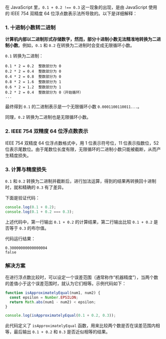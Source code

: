 在 JavaScript 里，`0.1 + 0.2 !== 0.3` 这一现象的出现，是由 JavaScript 使用的 IEEE 754 双精度 64 位浮点数表示法所导致的。以下是详细解释：

### 1. 十进制小数转二进制

**计算机内部以二进制形式存储数字，然而，部分十进制小数无法精准地转换为二进制小数**。例如，`0.1` 和 `0.2` 在转换为二进制时会变成无限循环小数。

`0.1` 转换为二进制：

```plaintext
0.1 * 2 = 0.2  整数部分为 0
0.2 * 2 = 0.4  整数部分为 0
0.4 * 2 = 0.8  整数部分为 0
0.8 * 2 = 1.6  整数部分为 1
0.6 * 2 = 1.2  整数部分为 1
0.2 * 2 = 0.4  整数部分为 0（开始循环）
...
```

最终得到 `0.1` 的二进制表示是一个无限循环小数 `0.0001100110011...`。

同理，`0.2` 转换为二进制也是无限循环小数。

### 2. IEEE 754 双精度 64 位浮点数表示

IEEE 754 双精度 64 位浮点数格式中，用 1 位表示符号位，11 位表示指数位，52 位表示尾数位。由于尾数位长度有限，无限循环的二进制小数只能被截断，从而产生精度损失。

### 3. 计算与精度损失

`0.1` 和 `0.2` 转换为二进制并截断后，进行加法运算，得到的结果再转换回十进制时，就和精确的 `0.3` 有了差异。

下面是验证代码：

```javascript
console.log(0.1 + 0.2);
console.log(0.1 + 0.2 === 0.3);
```

上述代码中，第一行输出 `0.1 + 0.2` 的计算结果，第二行输出比较 `0.1 + 0.2` 是否等于 `0.3` 的布尔值。

代码运行结果：

```plaintext
0.30000000000000004
false
```

### 解决方案

在进行浮点数比较时，可以设定一个误差范围（通常称作“机器精度”），当两个数的差值小于这个误差范围时，就认为它们相等。示例代码如下：

```javascript
function isApproximatelyEqual(num1, num2) {
  const epsilon = Number.EPSILON;
  return Math.abs(num1 - num2) < epsilon;
}

console.log(isApproximatelyEqual(0.1 + 0.2, 0.3));
```

此代码定义了 `isApproximatelyEqual` 函数，用来比较两个数是否在误差范围内相等，最后输出 `0.1 + 0.2` 和 `0.3` 是否近似相等的结果。
